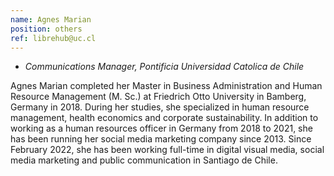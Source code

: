 ```yaml
---
name: Agnes Marian
position: others
ref: librehub@uc.cl
---
```


- _Communications Manager, Pontificia Universidad Catolica de Chile_<br>

Agnes Marian completed her Master in Business Administration and Human Resource Management (M. Sc.) at Friedrich Otto University in Bamberg, Germany in 2018. During her studies, she specialized in human resource management, health economics and corporate sustainability. In addition to working as a human resources officer in Germany from 2018 to 2021, she has been running her social media marketing company since 2013. Since February 2022, she has been working full-time in digital visual media, social media marketing and public communication in Santiago de Chile.